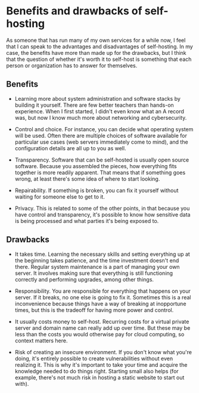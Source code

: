 # Benefits and drawbacks of self-hosting

As someone that has run many of my own services for a while now, I feel
that I can speak to the advantages and disadvantages of self-hosting. In
my case, the benefits have more than made up for the drawbacks, but I
think that the question of whether it's worth it to self-host is
something that each person or organization has to answer for themselves. 

## Benefits

- Learning more about system administration and software stacks by
  building it yourself. There are few better teachers than hands-on
  experience. When I first started, I didn't even know what an A record
  was, but now I know much more about networking and cybersecurity.

- Control and choice. For instance, you can decide what operating system
  will be used. Often there are multiple choices of software available
  for particular use cases (web servers immediately come to mind), and
  the configuration details are all up to you as well.

- Transparency. Software that can be self-hosted is usually open source
  software. Because you assembled the pieces, how everything fits
  together is more readily apparent. That means that if something goes
  wrong, at least there's some idea of where to start looking.

- Repairability. If something is broken, you can fix it yourself without
  waiting for someone else to get to it.

- Privacy. This is related to some of the other points, in that because
  you have control and transparency, it's possible to know how sensitive
  data is being processed and what parties it's being exposed to.

## Drawbacks

- It takes time. Learning the necessary skills and setting everything up
  at the beginning takes patience, and the time investment doesn't end
  there. Regular system maintenance is a part of managing your own
  server. It involves making sure that everything is still functioning
  correctly and performing upgrades, among other things.

- Responsibility. You are responsible for everything that happens on
  your server. If it breaks, no one else is going to fix it. Sometimes
  this is a real inconvenience because things have a way of breaking at
  inopportune times, but this is the tradeoff for having more power and
  control.

- It usually costs money to self-host. Recurring costs for a virtual
  private server and domain name can really add up over time. But these
  may be less than the costs you would otherwise pay for cloud
  computing, so context matters here.

- Risk of creating an insecure environment. If you don't know what
  you're doing, it's entirely possible to create vulnerabilities without
  even realizing it. This is why it's important to take your time and
  acquire the knowledge needed to do things right. Starting small also
  helps (for example, there's not much risk in hosting a static website
  to start out with).
